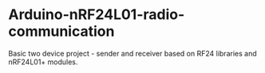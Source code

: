 # Arduino-nRF24L01-radio-communication
Basic two device project - sender and receiver based on RF24 libraries and nRF24L01+ modules.
